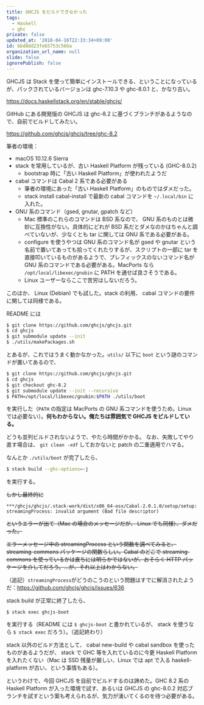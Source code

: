```yaml
---
title: GHCJS をビルドできなかった
tags:
  - Haskell
  - ghc
private: false
updated_at: '2018-04-16T22:33:34+09:00'
id: bbd8dd23fe65753c566a
organization_url_name: null
slide: false
ignorePublish: false
---
```

GHCJS は Stack を使って簡単にインストールできる、ということになっているが、パックされているバージョンは ghc-7.10.3 や ghc-8.0.1 と、かなり古い。

https://docs.haskellstack.org/en/stable/ghcjs/

GitHub にある開発版の GHCJS は ghc-8.2 に基づくブランチがあるようなので、自前でビルドしてみたい。

https://github.com/ghcjs/ghcjs/tree/ghc-8.2

筆者の環境：

- macOS 10.12.6 Sierra
- stack を常用しているが、古い Haskell Platform が残っている (GHC-8.0.2)
    - bootstrap 時に「古い Haskell Platform」が使われたようだ
- cabal コマンドは Cabal 2 系である必要がある 
    - 筆者の環境にあった「古い Haskell Platform」のものではダメだった。
    - stack install cabal-install で最新の cabal コマンドを `~/.local/bin` に入れた。
- GNU 系のコマンド（gsed, gnutar, gpatch など）
    - Mac 標準のこれらのコマンドは BSD 系なので、 GNU 系のものとは微妙に互換性がない。具体的にどれが BSD 系だとダメなのかはちゃんと調べていないが、少なくとも tar に関しては GNU 系である必要がある。
    - configure を使うやつは GNU 系のコマンド名が gsed や gnutar という名前で置いてあっても拾ってくれたりするが、スクリプトの一部に tar を直接叩いているものがあるようで、プレフィックスのないコマンド名が GNU 系のコマンドである必要がある。MacPorts なら `/opt/local/libexec/gnubin` に PATH を通せば良さそうである。
    - Linux ユーザーならここで苦労はしないだろう。

このほか、 Linux (Debian) でも試した。stack の利用、 cabal コマンドの要件に関しては同様である。

README には

```sh
$ git clone https://github.com/ghcjs/ghcjs.git
$ cd ghcjs
$ git submodule update --init
$ ./utils/makePackages.sh
```

とあるが、これではうまく動かなかった。`utils/` 以下に `boot` という謎のコマンドが置いてあるので、

```sh
$ git clone https://github.com/ghcjs/ghcjs.git
$ cd ghcjs
$ git checkout ghc-8.2
$ git submodule update --init --recursive
$ PATH=/opt/local/libexec/gnubin:$PATH ./utils/boot
```

を実行した（`PATH` の指定は MacPorts の GNU 系コマンドを使うため。Linux では必要ない）。**何もわからない。俺たちは雰囲気で GHCJS をビルドしている。**

どうも並列ビルドされないようで、やたら時間がかかる。
なお、失敗してやり直す場合は、 `git clean -xdf` しておかないと patch の二重適用でハマる。

なんとか `./utils/boot` が完了したら、

```sh
$ stack build --ghc-options=-j
```

を実行する。

~~しかし最終的に~~

```
***/ghcjs/ghcjs/.stack-work/dist/x86_64-osx/Cabal-2.0.1.0/setup/setup: streamingProcess: invalid argument (Bad file descriptor)
```

~~というエラーが出て（Mac の場合のメッセージだが、 Linux でも同様）、ダメだった。~~

~~エラーメッセージ中の streamingProcess という関数を調べてみると、 streaming-commons パッケージの関数らしい。Cabal のどこで streaming-commons を使っているかは直ちには明らかではないが、おそらく HTTP パッケージを介してだろう。…が、それ以上はわからない。~~

（追記）`streamingProcess`がどうのこうのという問題はすでに解消されたようだ：https://github.com/ghcjs/ghcjs/issues/636

stack build が正常に終了したら、

```
$ stack exec ghcjs-boot
```

を実行する（README には `$ ghcjs-boot` と書かれているが、 stack を使うなら `$ stack exec` だろう）。（追記終わり）

stack 以外のビルド方法として、 cabal new-build や cabal sandbox を使ったものがあるようだが、 stack で GHC 等を入れているのに今更 Haskell Platform を入れたくない（Mac は SSD 残量が厳しい、Linux では apt で入る haskell-platform が古い、という事情もある）。

というわけで、今回 GHCJS を自前でビルドするのは諦めた。GHC 8.2 系の Haskell Platform が入った環境で試す、あるいは GHCJS の ghc-8.0.2 対応ブランチを試すという案も考えられるが、気力が湧いてくるのを待つ必要がある。
